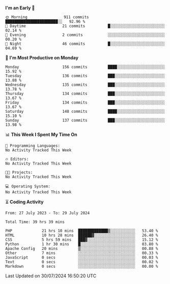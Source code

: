 
<!--START_SECTION:week-->
**I'm an Early 🐤** 

```text
🌞 Morning                911 commits         ███████████████████████░░   92.96 % 
🌆 Daytime                21 commits          █░░░░░░░░░░░░░░░░░░░░░░░░   02.14 % 
🌃 Evening                2 commits           ░░░░░░░░░░░░░░░░░░░░░░░░░   00.20 % 
🌙 Night                  46 commits          █░░░░░░░░░░░░░░░░░░░░░░░░   04.69 % 
```
📅 **I'm Most Productive on Monday** 

```text
Monday                   156 commits         ████░░░░░░░░░░░░░░░░░░░░░   15.92 % 
Tuesday                  136 commits         ███░░░░░░░░░░░░░░░░░░░░░░   13.88 % 
Wednesday                135 commits         ███░░░░░░░░░░░░░░░░░░░░░░   13.78 % 
Thursday                 134 commits         ███░░░░░░░░░░░░░░░░░░░░░░   13.67 % 
Friday                   134 commits         ███░░░░░░░░░░░░░░░░░░░░░░   13.67 % 
Saturday                 148 commits         ████░░░░░░░░░░░░░░░░░░░░░   15.10 % 
Sunday                   137 commits         ███░░░░░░░░░░░░░░░░░░░░░░   13.98 % 
```


📊 **This Week I Spent My Time On** 

```text
💬 Programming Languages: 
No Activity Tracked This Week

🔥 Editors: 
No Activity Tracked This Week

🐱‍💻 Projects: 
No Activity Tracked This Week

💻 Operating System: 
No Activity Tracked This Week
```


<!--END_SECTION:week-->

⏳ **Coding Activity**

<!--START_SECTION:alltime-->

```text
From: 27 July 2023 - To: 29 July 2024

Total Time: 39 hrs 39 mins

PHP             21 hrs 10 mins  █████████████▒░░░░░░░░░░░   53.40 %
HTML            10 hrs 28 mins  ██████▓░░░░░░░░░░░░░░░░░░   26.40 %
CSS             5 hrs 59 mins   ███▓░░░░░░░░░░░░░░░░░░░░░   15.12 %
Python          1 hr 30 mins    █░░░░░░░░░░░░░░░░░░░░░░░░   03.80 %
Apache Config   20 mins         ▒░░░░░░░░░░░░░░░░░░░░░░░░   00.88 %
Other           7 mins          ░░░░░░░░░░░░░░░░░░░░░░░░░   00.33 %
JavaScript      0 secs          ░░░░░░░░░░░░░░░░░░░░░░░░░   00.03 %
Text            0 secs          ░░░░░░░░░░░░░░░░░░░░░░░░░   00.02 %
Markdown        0 secs          ░░░░░░░░░░░░░░░░░░░░░░░░░   00.00 %
```

<!--END_SECTION:alltime-->
<!--START_SECTION:date-->

 Last Updated on 30/07/2024 16:50:20 UTC
<!--END_SECTION:date-->
